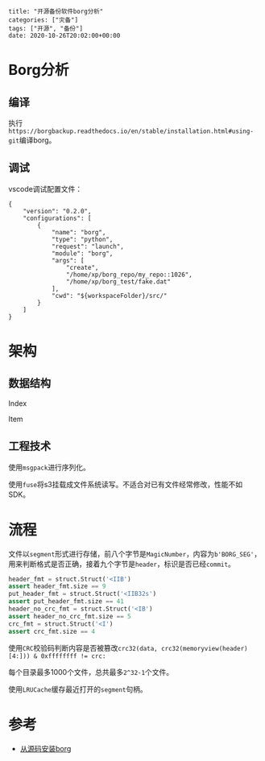 ```
title: "开源备份软件borg分析"
categories: ["灾备"]
tags: ["开源", "备份"]
date: 2020-10-26T20:02:00+00:00
```

# Borg分析

## 编译

执行`https://borgbackup.readthedocs.io/en/stable/installation.html#using-git`编译borg。

## 调试

vscode调试配置文件：

```shell
{
    "version": "0.2.0",
    "configurations": [
        {
            "name": "borg",
            "type": "python",
            "request": "launch",
            "module": "borg",
            "args": [
                "create",
                "/home/xp/borg_repo/my_repo::1026",
                "/home/xp/borg_test/fake.dat"
            ],
            "cwd": "${workspaceFolder}/src/"
        }
    ]
}
```

# 架构

## 数据结构

Index

Item

## 工程技术
使用`msgpack`进行序列化。

使用`fuse`将s3挂载成文件系统读写。不适合对已有文件经常修改，性能不如SDK。


# 流程

文件以`segment`形式进行存储，前八个字节是`MagicNumber`，内容为`b'BORG_SEG'`，用来判断格式是否正确，接着九个字节是`header`，标识是否已经`commit`。

```python
header_fmt = struct.Struct('<IIB')
assert header_fmt.size == 9
put_header_fmt = struct.Struct('<IIB32s')
assert put_header_fmt.size == 41
header_no_crc_fmt = struct.Struct('<IB')
assert header_no_crc_fmt.size == 5
crc_fmt = struct.Struct('<I')
assert crc_fmt.size == 4
```

使用`CRC`校验码判断内容是否被篡改`crc32(data, crc32(memoryview(header)[4:])) & 0xffffffff != crc:`

每个目录最多1000个文件，总共最多`2^32-1`个文件。

使用`LRUCache`缓存最近打开的`segment`句柄。

# 参考

- [从源码安装borg](https://borgbackup.readthedocs.io/en/stable/installation.html#using-git)

